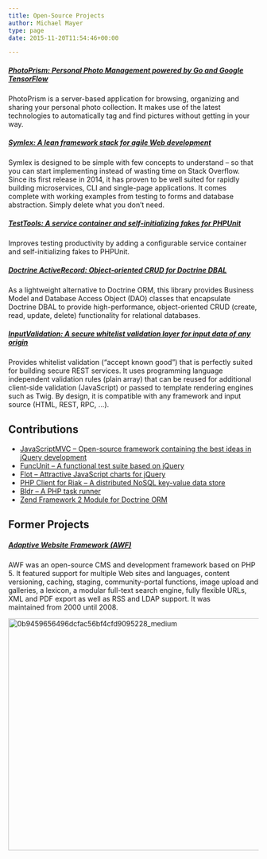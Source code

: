 ```yaml
---
title: Open-Source Projects
author: Michael Mayer
type: page
date: 2015-11-20T11:54:46+00:00

---
```


##### <a href="https://photoprism.org/" target="_blank" rel="noopener">PhotoPrism: Personal Photo Management powered by Go and Google TensorFlow</a>

PhotoPrism is a server-based application for browsing, organizing and sharing your personal photo collection. It makes use of the latest technologies to automatically tag and find pictures without getting in your way.

##### <a href="https://symlex.org/" target="_blank" rel="noopener">Symlex: A lean framework stack for agile Web development</a>

Symlex is designed to be simple with few concepts to understand &#8211; so that you can start implementing instead of wasting time on Stack Overflow. Since its first release in 2014, it has proven to be well suited for rapidly building microservices, CLI and single-page applications. It comes complete with working examples from testing to forms and database abstraction. Simply delete what you don&#8217;t need.

##### <a href="http://lastzero.github.io/test-tools" target="_blank" rel="noopener">TestTools: A service container and self-initializing fakes for PHPUnit</a>

Improves testing productivity by adding a configurable service container and self-initializing fakes to PHPUnit.

##### <a href="https://github.com/symlex/doctrine-active-record" target="_blank" rel="noopener">Doctrine ActiveRecord: Object-oriented CRUD for Doctrine DBAL</a>

As a lightweight alternative to Doctrine ORM, this library provides Business Model and Database Access Object (DAO) classes that encapsulate Doctrine DBAL to provide high-performance, object-oriented CRUD (create, read, update, delete) functionality for relational databases.

##### <a href="https://github.com/symlex/input-validation" target="_blank" rel="noopener">InputValidation: A secure whitelist validation layer for input data of any origin</a>

Provides whitelist validation (&#8220;accept known good&#8221;) that is perfectly suited for building secure REST services. It uses programming language independent validation rules (plain array) that can be reused for additional client-side validation (JavaScript) or passed to template rendering engines such as Twig. By design, it is compatible with any framework and input source (HTML, REST, RPC, &#8230;).

## Contributions

  * <a href="http://www.javascriptmvc.com/contribute.html" target="_blank" rel="noopener">JavaScriptMVC &#8211; Open-source framework containing the best ideas in jQuery development</a>
  * <a href="https://github.com/bitovi/funcunit" target="_blank" rel="noopener">FuncUnit &#8211; A functional test suite based on jQuery</a>
  * [Flot &#8211; Attractive JavaScript charts for jQuery][1]
  * [PHP Client for Riak &#8211; A distributed NoSQL key-value data store][2]
  * [Bldr &#8211; A PHP task runner][3]
  * [Zend Framework 2 Module for Doctrine ORM][4]

## Former Projects

##### [Adaptive Website Framework (AWF)][5]

AWF was an open-source CMS and development framework based on PHP 5. It featured support for multiple Web sites and languages, content versioning, caching, staging, community-portal functions, image upload and galleries, a lexicon, a modular full-text search engine, fully flexible URLs, XML and PDF export as well as RSS and LDAP support. It was maintained from 2000 until 2008.

[<img class="aligncenter size-full wp-image-2999" src="/wp-content/uploads/2015/11/0b9459656496dcfac56bf4cfd9095228_medium.png" alt="0b9459656496dcfac56bf4cfd9095228_medium" width="640" height="466" srcset="/wp-content/uploads/2015/11/0b9459656496dcfac56bf4cfd9095228_medium.png 640w, /wp-content/uploads/2015/11/0b9459656496dcfac56bf4cfd9095228_medium-500x364.png 500w" sizes="(max-width: 640px) 100vw, 640px" />][6]

&nbsp;

 [1]: https://github.com/flot/flot
 [2]: https://github.com/basho/riak-php-client
 [3]: http://bldr.io/
 [4]: https://github.com/doctrine/DoctrineORMModule
 [5]: http://freecode.com/projects/awf
 [6]: /wp-content/uploads/2015/11/0b9459656496dcfac56bf4cfd9095228_medium.png
